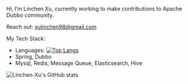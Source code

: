 Hi, I’m Linchen Xu, currently working to make contributions to Apache Dubbo community.



Reach out: [xulinchen98@gmail.com](mailto:xulinchen98@gmail.com)



My Tech Stack:

- Languages: [![Top Langs](https://github-readme-stats.vercel.app/api/top-langs/?username=Linchen-Xu)](https://github.com/Linchen-Xu)
- Spring, Dubbo
- Mysql, Redis, Message Queue, Elasticsearch, Hive



![Linchen-Xu's GitHub stats](https://github-readme-stats.vercel.app/api?username=Linchen-Xu&show_icons=true)

